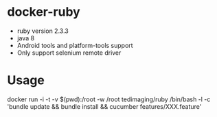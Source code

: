 # docker-ruby
- ruby version 2.3.3
- java 8
- Android tools and platform-tools support
- Only support selenium remote driver

# Usage
docker run -i -t -v $(pwd):/root -w /root  tedimaging/ruby /bin/bash -l -c 'bundle update && bundle install && cucumber features/XXX.feature' 
